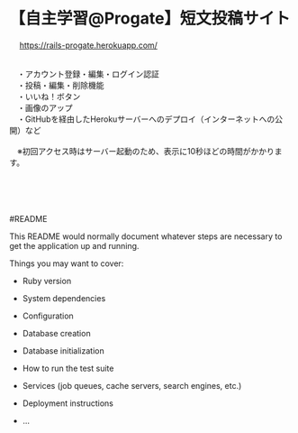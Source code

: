 # 【自主学習@Progate】短文投稿サイト
　 https://rails-progate.herokuapp.com/
  
<br>　・アカウント登録・編集・ログイン認証
<br>　・投稿・編集・削除機能
<br>　・いいね！ボタン
<br>　・画像のアップ
<br>　・GitHubを経由したHerokuサーバーへのデプロイ（インターネットへの公開）など
<br>
<br>　※初回アクセス時はサーバー起動のため、表示に10秒ほどの時間がかかります。

<br>
<br>
<br>
<br>
#README

This README would normally document whatever steps are necessary to get the
application up and running.

Things you may want to cover:

* Ruby version

* System dependencies

* Configuration

* Database creation

* Database initialization

* How to run the test suite

* Services (job queues, cache servers, search engines, etc.)

* Deployment instructions

* ...
